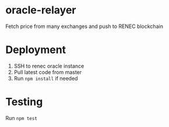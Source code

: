 # oracle-relayer
Fetch price from many exchanges and push to RENEC blockchain

# Deployment
1. SSH to renec oracle instance
2. Pull latest code from master
3. Run `npm install` if needed

# Testing
Run `npm test`
